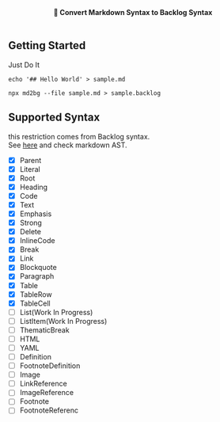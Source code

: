 <div align="center">
  <strong>📝 Convert Markdown Syntax to Backlog Syntax</strong>
</div>

<br />

## Getting Started
Just Do It

```
echo '## Hello World' > sample.md

npx md2bg --file sample.md > sample.backlog
```

## Supported Syntax
this restriction comes from Backlog syntax.  
See [here](https://github.com/syntax-tree/mdast) and check markdown AST.


- [x] Parent
- [x] Literal
- [x] Root
- [x] Heading
- [x] Code
- [x] Text
- [x] Emphasis
- [x] Strong
- [x] Delete
- [x] InlineCode
- [x] Break
- [x] Link
- [x] Blockquote
- [x] Paragraph
- [x] Table
- [x] TableRow
- [x] TableCell
- [ ] List(Work In Progress)
- [ ] ListItem(Work In Progress)
- [ ] ThematicBreak
- [ ] HTML
- [ ] YAML
- [ ] Definition
- [ ] FootnoteDefinition
- [ ] Image
- [ ] LinkReference
- [ ] ImageReference
- [ ] Footnote
- [ ] FootnoteReferenc
